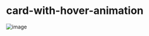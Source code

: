 # card-with-hover-animation
![image](https://user-images.githubusercontent.com/59414164/131266426-82e6e8d2-70dd-4e7b-8c9e-0fb95a471e12.png)
